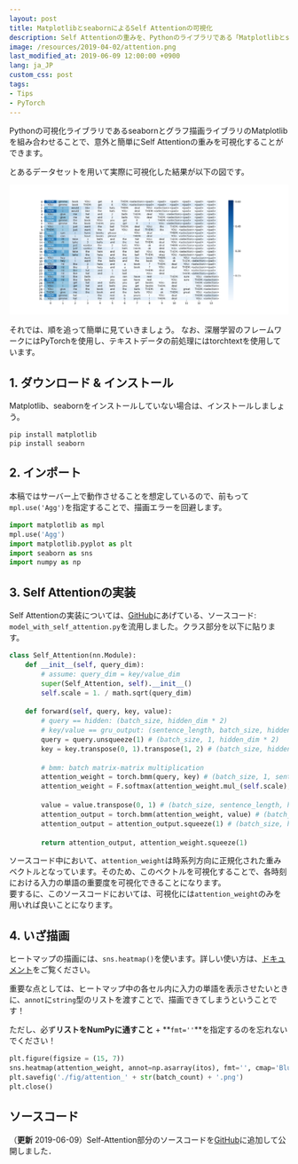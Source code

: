 ```yaml
---
layout: post
title: MatplotlibとseabornによるSelf Attentionの可視化
description: Self Attentionの重みを、Pythonのライブラリである「Matplotlibとseaborn」を活用して可視化する方法について紹介します。モデルの実装は、PyTorchに基づきます。
image: /resources/2019-04-02/attention.png
last_modified_at: 2019-06-09 12:00:00 +0900
lang: ja_JP
custom_css: post
tags:
- Tips
- PyTorch
---
```


Pythonの可視化ライブラリであるseabornとグラフ描画ライブラリのMatplotlibを組み合わせることで、意外と簡単にSelf Attentionの重みを可視化することができます。

とあるデータセットを用いて実際に可視化した結果が以下の図です。

![attentionの可視化結果](../resources/2019-04-02/attention.png)

それでは、順を追って簡単に見ていきましょう。
なお、深層学習のフレームワークにはPyTorchを使用し、テキストデータの前処理にはtorchtextを使用しています。


## 1. ダウンロード & インストール
Matplotlib、seabornをインストールしていない場合は、インストールしましょう。
```
pip install matplotlib
pip install seaborn
```

## 2. インポート
本稿ではサーバー上で動作させることを想定しているので、前もって`mpl.use('Agg')`を指定することで、描画エラーを回避します。
```python
import matplotlib as mpl
mpl.use('Agg')
import matplotlib.pyplot as plt
import seaborn as sns
import numpy as np
```

## 3. Self Attentionの実装
Self Attentionの実装については、[GitHub](https://github.com/gucci-j/imdb-classification-gru)にあげている、ソースコード: `model_with_self_attention.py`を流用しました。クラス部分を以下に貼ります。

```python
class Self_Attention(nn.Module):
    def __init__(self, query_dim):
        # assume: query_dim = key/value_dim
        super(Self_Attention, self).__init__()
        self.scale = 1. / math.sqrt(query_dim)

    def forward(self, query, key, value):
        # query == hidden: (batch_size, hidden_dim * 2)
        # key/value == gru_output: (sentence_length, batch_size, hidden_dim * 2)
        query = query.unsqueeze(1) # (batch_size, 1, hidden_dim * 2)
        key = key.transpose(0, 1).transpose(1, 2) # (batch_size, hidden_dim * 2, sentence_length)

        # bmm: batch matrix-matrix multiplication
        attention_weight = torch.bmm(query, key) # (batch_size, 1, sentence_length)
        attention_weight = F.softmax(attention_weight.mul_(self.scale), dim=2) # normalize sentence_length's dimension

        value = value.transpose(0, 1) # (batch_size, sentence_length, hidden_dim * 2)
        attention_output = torch.bmm(attention_weight, value) # (batch_size, 1, hidden_dim * 2)
        attention_output = attention_output.squeeze(1) # (batch_size, hidden_dim * 2)

        return attention_output, attention_weight.squeeze(1)
```

ソースコード中において、`attention_weight`は時系列方向に正規化された重みベクトルとなっています。そのため、このベクトルを可視化することで、各時刻における入力の単語の重要度を可視化できることになります。  
要するに、このソースコードにおいては、可視化には`attention_weight`のみを用いれば良いことになります。

## 4. いざ描画

ヒートマップの描画には、`sns.heatmap()`を使います。詳しい使い方は、[ドキュメント](https://seaborn.pydata.org/generated/seaborn.heatmap.html)をご覧ください。

重要な点としては、ヒートマップ中の各セル内に入力の単語を表示させたいときに、`annot`に`string`型のリストを渡すことで、描画できてしまうということです！

ただし、必ず**リストをNumPyに通すこと** + **`fmt=''`**を指定するのを忘れないでください！

```python
plt.figure(figsize = (15, 7))
sns.heatmap(attention_weight, annot=np.asarray(itos), fmt='', cmap='Blues')
plt.savefig('./fig/attention_' + str(batch_count) + '.png')
plt.close()
```

## ソースコード
（**更新** 2019-06-09）Self-Attention部分のソースコードを[GitHub](https://github.com/gucci-j/imdb-classification-gru)に追加して公開しました．